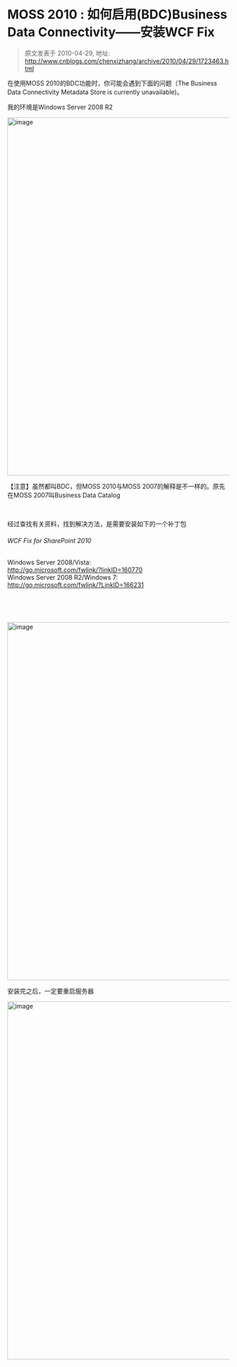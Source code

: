 # MOSS 2010 : 如何启用(BDC)Business Data Connectivity&mdash;&mdash;安装WCF Fix 
> 原文发表于 2010-04-29, 地址: http://www.cnblogs.com/chenxizhang/archive/2010/04/29/1723463.html 


<p>在使用MOSS 2010的BDC功能时，你可能会遇到下面的问题（The Business Data Connectivity Metadata Store is currently unavailable)。</p> <p>我的环境是Windows Server 2008 R2 </p> <p><a class="thickbox" href="http://images.cnblogs.com/cnblogs_com/chenxizhang/WindowsLiveWriter/MOSS2010BusinessDataConnectivityWCFFix_6425/image_2.png"><img title="image" border="0" alt="image" src="http://images.cnblogs.com/cnblogs_com/chenxizhang/WindowsLiveWriter/MOSS2010BusinessDataConnectivityWCFFix_6425/image_thumb.png" width="1044" height="810"></a> </p> <p>【注意】虽然都叫BDC，但MOSS 2010与MOSS 2007的解释是不一样的。原先在MOSS 2007叫Business Data Catalog</p> <p>&nbsp;</p> <p>经过查找有关资料，找到解决方法，是需要安装如下的一个补丁包 </p> <h6>WCF Fix for SharePoint 2010</h6> <p>Windows Server 2008/Vista:<br><a href="http://go.microsoft.com/fwlink/?linkID=160770">http://go.microsoft.com/fwlink/?linkID=160770</a><br>Windows Server 2008 R2/Windows 7:<br><a href="http://go.microsoft.com/fwlink/?LinkID=166231">http://go.microsoft.com/fwlink/?LinkID=166231</a>  <p>&nbsp;</p> <p>&nbsp;</p> <p><a class="thickbox" href="http://images.cnblogs.com/cnblogs_com/chenxizhang/WindowsLiveWriter/MOSS2010BusinessDataConnectivityWCFFix_6425/image_4.png"><img title="image" border="0" alt="image" src="http://images.cnblogs.com/cnblogs_com/chenxizhang/WindowsLiveWriter/MOSS2010BusinessDataConnectivityWCFFix_6425/image_thumb_1.png" width="1044" height="810"></a></p> <p>安装完之后，一定要重启服务器</p> <p><a href="http://images.cnblogs.com/cnblogs_com/chenxizhang/WindowsLiveWriter/MOSS2010BusinessDataConnectivityWCFFix_6425/image_6.png" class="thickbox"><img title="image" border="0" alt="image" src="http://images.cnblogs.com/cnblogs_com/chenxizhang/WindowsLiveWriter/MOSS2010BusinessDataConnectivityWCFFix_6425/image_thumb_2.png" width="1044" height="810"></a></p>